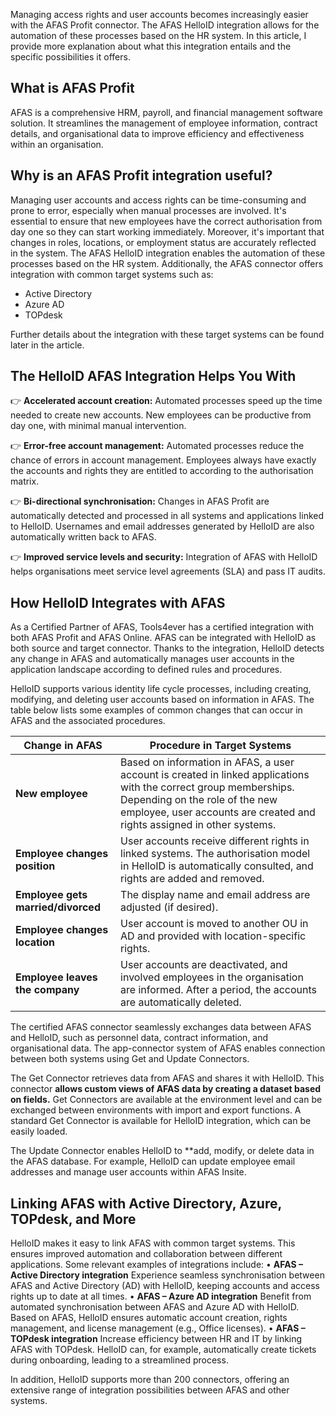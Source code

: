 Managing access rights and user accounts becomes increasingly easier with the AFAS Profit connector. The AFAS HelloID integration allows for the automation of these processes based on the HR system. In this article, I provide more explanation about what this integration entails and the specific possibilities it offers.

## What is AFAS Profit
AFAS is a comprehensive HRM, payroll, and financial management software solution. It streamlines the management of employee information, contract details, and organisational data to improve efficiency and effectiveness within an organisation.

## Why is an AFAS Profit integration useful?

Managing user accounts and access rights can be time-consuming and prone to error, especially when manual processes are involved. It's essential to ensure that new employees have the correct authorisation from day one so they can start working immediately. Moreover, it's important that changes in roles, locations, or employment status are accurately reflected in the system. The AFAS HelloID integration enables the automation of these processes based on the HR system. Additionally, the AFAS connector offers integration with common target systems such as:

* Active Directory
* Azure AD
* TOPdesk

Further details about the integration with these target systems can be found later in the article.

## The HelloID AFAS Integration Helps You With
👉 **Accelerated account creation:** Automated processes speed up the time needed to create new accounts. New employees can be productive from day one, with minimal manual intervention.

👉 **Error-free account management:** Automated processes reduce the chance of errors in account management. Employees always have exactly the accounts and rights they are entitled to according to the authorisation matrix.

👉 **Bi-directional synchronisation:** Changes in AFAS Profit are automatically detected and processed in all systems and applications linked to HelloID. Usernames and email addresses generated by HelloID are also automatically written back to AFAS.

👉 **Improved service levels and security:** Integration of AFAS with HelloID helps organisations meet service level agreements (SLA) and pass IT audits.

## How HelloID Integrates with AFAS
As a Certified Partner of AFAS, Tools4ever has a certified integration with both AFAS Profit and AFAS Online. AFAS can be integrated with HelloID as both source and target connector. Thanks to the integration, HelloID detects any change in AFAS and automatically manages user accounts in the application landscape according to defined rules and procedures.

HelloID supports various identity life cycle processes, including creating, modifying, and deleting user accounts based on information in AFAS. The table below lists some examples of common changes that can occur in AFAS and the associated procedures.

| Change in AFAS                           | Procedure in Target Systems |
| ---------------------------------------- | --------------------------- |
| **New employee**                         | Based on information in AFAS, a user account is created in linked applications with the correct group memberships. Depending on the role of the new employee, user accounts are created and rights assigned in other systems. |
| **Employee changes position**            | User accounts receive different rights in linked systems. The authorisation model in HelloID is automatically consulted, and rights are added and removed. |
| **Employee gets married/divorced**       | The display name and email address are adjusted (if desired). |
| **Employee changes location**            | User account is moved to another OU in AD and provided with location-specific rights. |
| **Employee leaves the company**          | User accounts are deactivated, and involved employees in the organisation are informed. After a period, the accounts are automatically deleted. |

The certified AFAS connector seamlessly exchanges data between AFAS and HelloID, such as personnel data, contract information, and organisational data. The app-connector system of AFAS enables connection between both systems using Get and Update Connectors.

The Get Connector retrieves data from AFAS and shares it with HelloID. This connector **allows custom views of AFAS data by creating a dataset based on fields.** Get Connectors are available at the environment level and can be exchanged between environments with import and export functions. A standard Get Connector is available for HelloID integration, which can be easily loaded.

The Update Connector enables HelloID to **add, modify, or delete data in the AFAS database. For example, HelloID can update employee email addresses and manage user accounts within AFAS Insite.

## Linking AFAS with Active Directory, Azure, TOPdesk, and More
HelloID makes it easy to link AFAS with common target systems. This ensures improved automation and collaboration between different applications. Some relevant examples of integrations include:
• **AFAS – Active Directory integration**
Experience seamless synchronisation between AFAS and Active Directory (AD) with HelloID, keeping accounts and access rights up to date at all times.
• **AFAS – Azure AD integration**
Benefit from automated synchronisation between AFAS and Azure AD with HelloID. Based on AFAS, HelloID ensures automatic account creation, rights management, and license management (e.g., Office licenses).
• **AFAS – TOPdesk integration**
Increase efficiency between HR and IT by linking AFAS with TOPdesk. HelloID can, for example, automatically create tickets during onboarding, leading to a streamlined process.

In addition, HelloID supports more than 200 connectors, offering an extensive range of integration possibilities between AFAS and other systems.
